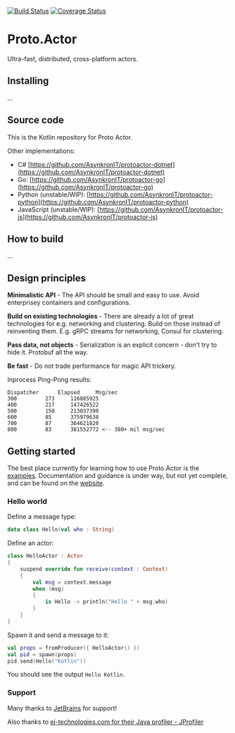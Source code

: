 [![Build Status](https://travis-ci.org/AsynkronIT/protoactor-kotlin.svg?branch=master)](https://travis-ci.org/AsynkronIT/protoactor-kotlin)
[![Coverage Status](https://codecov.io/gh/AsynkronIT/protoactor-kotlin/branch/master/graph/badge.svg)](https://codecov.io/gh/AsynkronIT/protoactor-kotlin)

# Proto.Actor
Ultra-fast, distributed, cross-platform actors.

## Installing

...

## Source code
This is the Kotlin repository for Proto Actor.

Other implementations:
* C#  [https://github.com/AsynkronIT/protoactor-dotnet](https://github.com/AsynkronIT/protoactor-dotnet)
* Go: [https://github.com/AsynkronIT/protoactor-go](https://github.com/AsynkronIT/protoactor-go)
* Python (unstable/WIP): [https://github.com/AsynkronIT/protoactor-python](https://github.com/AsynkronIT/protoactor-python)
* JavaScript (unstable/WIP): [https://github.com/AsynkronIT/protoactor-js](https://github.com/AsynkronIT/protoactor-js)

## How to build

...

## Design principles

**Minimalistic API** - The API should be small and easy to use. Avoid enterprisey containers and configurations.

**Build on existing technologies** - There are already a lot of great technologies for e.g. networking and clustering. Build on those instead of reinventing them. E.g. gRPC streams for networking, Consul for clustering.

**Pass data, not objects** - Serialization is an explicit concern - don't try to hide it. Protobuf all the way.

**Be fast** - Do not trade performance for magic API trickery.

Inprocess Ping-Pong results:
```
Dispatcher		Elapsed		Msg/sec
300			273		116885925
400			217		147426522
500			150		213037390
600			85		375979638
700			87		364621820
800			83		381552772 <-- 380+ mil msg/sec
```

## Getting started

The best place currently for learning how to use Proto.Actor is the [examples](https://github.com/AsynkronIT/protoactor-kotlin/tree/dev/examples). Documentation and guidance is under way, but not yet complete, and can be found on the [website](http://proto.actor/docs/kotlin/).

### Hello world

Define a message type:

```kotlin
data class Hello(val who : String)
```

Define an actor:

```kotlin
class HelloActor : Actor
{
    suspend override fun receive(context : Context)
    {
        val msg = context.message
        when (msg)
        {
            is Hello -> println("Hello " + msg.who)
        }
    }
}
```

Spawn it and send a message to it:

```kotlin
val props = fromProducer({ HelloActor() })
val pid = spawn(props)
pid.send(Hello("Kotlin"))
```

You should see the output `Hello Kotlin`.

### Support

Many thanks to [JetBrains](https://www.jetbrains.com) for support!

Also thanks to [ej-technologies.com for their Java profiler - JProfiler](https://www.ej-technologies.com/products/jprofiler/overview.html)

